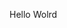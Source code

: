 Hello Wolrd
















































































































































































































































































































































































































































































































































































































































































































































































































































































































































































































































































































































































































































































































































































































































































































































































































































































































































































































































































































































































































































































































































































































































































































































































































































































































































































































































































































































































































































































































































































































































































































































































































































































































































































































































































































































































































































































































































































































































































































































































































































































































































































































































































































































































































































